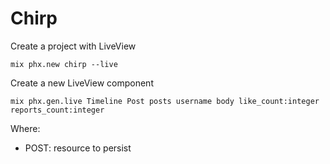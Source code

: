 # Chirp

Create a project with LiveView

```
mix phx.new chirp --live
```

Create a new LiveView component

```
mix phx.gen.live Timeline Post posts username body like_count:integer reports_count:integer
```

Where:

- POST: resource to persist
